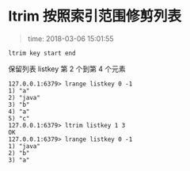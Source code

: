# ltrim 按照索引范围修剪列表
>time: 2018-03-06 15:01:55

```
ltrim key start end
```
保留列表 listkey 第 2 个到第 4 个元素
```
127.0.0.1:6379> lrange listkey 0 -1
1) "a"
2) "java"
3) "b"
4) "a"
5) "c"
127.0.0.1:6379> ltrim listkey 1 3
OK
127.0.0.1:6379> lrange listkey 0 -1
1) "java"
2) "b"
3) "a"
```